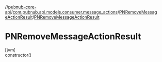 //[pubnub-core-api](../../../index.md)/[com.pubnub.api.models.consumer.message_actions](../index.md)/[PNRemoveMessageActionResult](index.md)/[PNRemoveMessageActionResult](-p-n-remove-message-action-result.md)

# PNRemoveMessageActionResult

[jvm]\
constructor()
